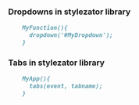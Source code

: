 ### Dropdowns in stylezator library
```markdown
    MyFunction(){
      dropdown('#MyDropdown');
    }
```
### Tabs in stylezator library
```markdown
    MyApp(){
      tabs(event, tabname);
    }
```
